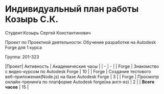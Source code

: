 
#  **Индивидуальный план работы Козырь С.К.** 

Студент:Козырь Сергей Константинович

Проект по Проектной деятельности: Обучение разработке на Autodesk Forge для 1 курса

Группа: 201-323

|Проект| Активность | Академические часы |
| - | - |
| Forge | Знакомство с видео-курсом по Autodesk Forge | 10 |
| Forge |  Создание тестового веб-приложения(Node.js) на базе Autodesk Forge | 3 |
| Forge | Просмотр онлайн-тренинга по платформе Autodesk forge(на англ-яз) | 2 |
| **Всего часов** | 15 |
